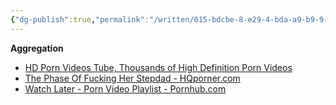 ```yaml
---
{"dg-publish":true,"permalink":"/written/015-bdcbe-8-e29-4-bda-a9-b9-9-fd-2-eab-2-eed-4/","dgHomeLink":true,"dgPassFrontmatter":false}
---
```


**Aggregation**

  * [HD Porn Videos Tube, Thousands of High Definition Porn Videos](https://hqporner.com/)
  * [The Phase Of Fucking Her Stepdad - HQporner.com](https://hqporner.com/hdporn/104321-the_phase_of_fucking_her_stepdad.html)
  * [Watch Later - Porn Video Playlist - Pornhub.com](https://www.pornhub.com/playlist/watchlater)

  

